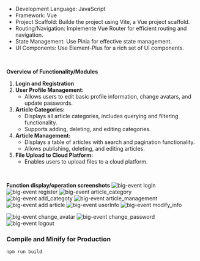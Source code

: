  
- Development Language: JavaScript
- Framework: Vue
- Project Scaffold: Builde the project using Vite, a Vue project scaffold.
- Routing/Navigation: Implemente Vue Router for efficient routing and navigation.
- State Management: Use Pinia for effective state management.
- UI Components: Use Element-Plus for a rich set of UI components.

<br/>

**Overview of Functionality/Modules**
1. **Login and Registration**
2. **User Profile Management:**
   - Allows users to edit basic profile information, change avatars, and update passwords.
3. **Article Categories:**
   - Displays all article categories, includes querying and filtering functionality.
   - Supports adding, deleting, and editing categories.
4. **Article Management:**
   - Displays a table of articles with search and pagination functionality.
   - Allows publishing, deleting, and editing articles.
5. **File Upload to Cloud Platform:**
   - Enables users to upload files to a cloud platform.

<br/>

**Function display/operation screenshots**
![big-event login](https://github.com/user-attachments/assets/d7f203e2-79b4-486d-b281-f794743ad094)
![big-event register](https://github.com/user-attachments/assets/1615ddca-9d8a-4d0e-88ff-2da3a58b60ec)
![big-event article_category](https://github.com/user-attachments/assets/6b760774-316a-4895-89a7-fde307f3fc55)
![big-event add_categoty](https://github.com/purpleziyi/BigEvent/assets/161695864/1b9801ed-2410-437e-8a0b-4b97b820c144)
![big-event article_management](https://github.com/user-attachments/assets/3de888cd-e3a9-4319-9d72-e3a034d13e01)
![big-event add article](https://github.com/user-attachments/assets/51469868-fead-4743-b881-f8a14e874fd4)
![big-event userInfo](https://github.com/user-attachments/assets/28c9f8a4-56c0-4736-bb3f-213b6e0c849e)
![big-event modify_info](https://github.com/user-attachments/assets/ff3dc914-510b-4da1-9afb-f400de456d4d)

![big-event change_avatar](https://github.com/user-attachments/assets/b4f402e6-17e8-44ea-ae46-50c21cb253d7)
![big-event change_password](https://github.com/user-attachments/assets/ef8a1bc3-d1a8-4b2c-92f7-2ce2b04d5eca)
![big-event logout](https://github.com/purpleziyi/BigEvent/assets/161695864/22f3a938-dff5-4bde-9dbd-e27a44cbe3d1)






### Compile and Minify for Production

```sh
npm run build
```
